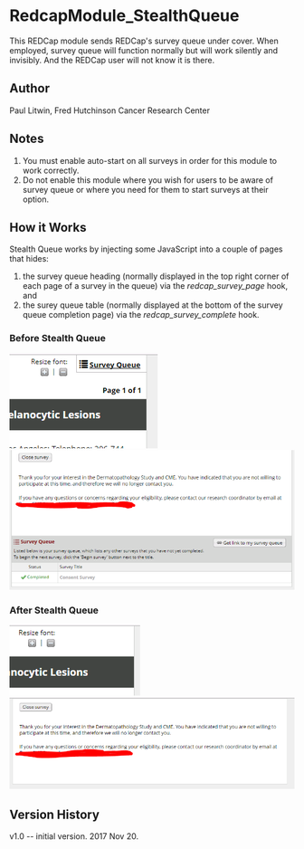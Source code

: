 # RedcapModule_StealthQueue
This REDCap module sends REDCap's survey queue under cover. When employed, survey queue will function normally but will work silently and invisibly. And the REDCap user will not know it is there.

## Author 
Paul Litwin, Fred Hutchinson Cancer Research Center

## Notes
1. You must enable auto-start on all surveys in order for this module to work correctly.
2. Do not enable this module where you wish for users to be aware of survey queue or where you need for them to start surveys at their option.

## How it Works
Stealth Queue works by injecting some JavaScript into a couple of pages that hides:
1. the survey queue heading (normally displayed in the top right corner of each page of a survey in the queue) via the *redcap_survey_page* hook, and
2. the surey queue table (normally displayed at the bottom of the survey queue completion page) via the *redcap_survey_complete* hook.

### Before Stealth Queue
![top right of each survey page before Stealth Queue](https://github.com/FredHutch/RedcapModule_StealthQueue/blob/master/docs/sq1.PNG "top right of each survey page before Stealth Queue")
![top right of each survey page before Stealth Queue](https://github.com/FredHutch/RedcapModule_StealthQueue/blob/master/docs/sq2.PNG "survey queue table before Stealth Queue")
### After Stealth Queue
![top right of each survey page after Stealth Queue](https://github.com/FredHutch/RedcapModule_StealthQueue/blob/master/docs/stq1.PNG "top right of each survey page after Stealth Queue")
![top right of each survey page after Stealth Queue](https://github.com/FredHutch/RedcapModule_StealthQueue/blob/master/docs/stq2.PNG "survey queue table after Stealth Queue")


## Version History
v1.0 -- initial version. 2017 Nov 20.
